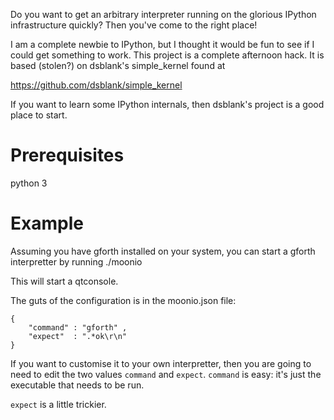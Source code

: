 Do you want to get an arbitrary interpreter running on the glorious IPython infrastructure quickly? Then you've come to the right place!

I am a complete newbie to IPython, but I thought it would be fun to
see if I could get something to work. This project is a complete
afternoon hack. It is based (stolen?) on dsblank's simple_kernel found
at

https://github.com/dsblank/simple_kernel

If you want to learn some IPython internals, then dsblank's project is
a good place to start.

# Prerequisites

python 3

# Example

Assuming you have gforth installed on your system, you can start a gforth interpretter by running
    ./moonio

This will start a qtconsole.

The guts of the configuration is in the moonio.json file:

    { 
        "command" : "gforth" ,
        "expect"  : ".*ok\r\n"
    }

If you want to customise it to your own interpretter, then you are going to need to edit the two values `command` and `expect`. `command` is easy: it's just the executable that needs to be run.

`expect` is a little trickier.


